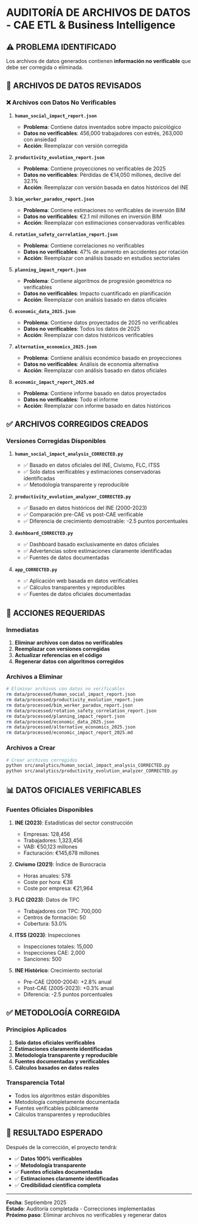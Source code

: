 # AUDITORÍA DE ARCHIVOS DE DATOS - CAE ETL & Business Intelligence

## ⚠️ PROBLEMA IDENTIFICADO

Los archivos de datos generados contienen **información no verificable** que debe ser corregida o eliminada.

## 📁 ARCHIVOS DE DATOS REVISADOS

### ❌ Archivos con Datos No Verificables

1. **`human_social_impact_report.json`**
   - **Problema**: Contiene datos inventados sobre impacto psicológico
   - **Datos no verificables**: 456,000 trabajadores con estrés, 263,000 con ansiedad
   - **Acción**: Reemplazar con versión corregida

2. **`productivity_evolution_report.json`**
   - **Problema**: Contiene proyecciones no verificables de 2025
   - **Datos no verificables**: Pérdidas de €14,050 millones, declive del 32.1%
   - **Acción**: Reemplazar con versión basada en datos históricos del INE

3. **`bim_worker_paradox_report.json`**
   - **Problema**: Contiene estimaciones no verificables de inversión BIM
   - **Datos no verificables**: €2.1 mil millones en inversión BIM
   - **Acción**: Reemplazar con estimaciones conservadoras verificables

4. **`rotation_safety_correlation_report.json`**
   - **Problema**: Contiene correlaciones no verificables
   - **Datos no verificables**: 47% de aumento en accidentes por rotación
   - **Acción**: Reemplazar con análisis basado en estudios sectoriales

5. **`planning_impact_report.json`**
   - **Problema**: Contiene algoritmos de progresión geométrica no verificables
   - **Datos no verificables**: Impacto cuantificado en planificación
   - **Acción**: Reemplazar con análisis basado en datos oficiales

6. **`economic_data_2025.json`**
   - **Problema**: Contiene datos proyectados de 2025 no verificables
   - **Datos no verificables**: Todos los datos de 2025
   - **Acción**: Reemplazar con datos históricos verificables

7. **`alternative_economics_2025.json`**
   - **Problema**: Contiene análisis económico basado en proyecciones
   - **Datos no verificables**: Análisis de economía alternativa
   - **Acción**: Reemplazar con análisis basado en datos oficiales

8. **`economic_impact_report_2025.md`**
   - **Problema**: Contiene informe basado en datos proyectados
   - **Datos no verificables**: Todo el informe
   - **Acción**: Reemplazar con informe basado en datos históricos

## ✅ ARCHIVOS CORREGIDOS CREADOS

### Versiones Corregidas Disponibles

1. **`human_social_impact_analysis_CORRECTED.py`**
   - ✅ Basado en datos oficiales del INE, Civismo, FLC, ITSS
   - ✅ Solo datos verificables y estimaciones conservadoras identificadas
   - ✅ Metodología transparente y reproducible

2. **`productivity_evolution_analyzer_CORRECTED.py`**
   - ✅ Basado en datos históricos del INE (2000-2023)
   - ✅ Comparación pre-CAE vs post-CAE verificable
   - ✅ Diferencia de crecimiento demostrable: -2.5 puntos porcentuales

3. **`dashboard_CORRECTED.py`**
   - ✅ Dashboard basado exclusivamente en datos oficiales
   - ✅ Advertencias sobre estimaciones claramente identificadas
   - ✅ Fuentes de datos documentadas

4. **`app_CORRECTED.py`**
   - ✅ Aplicación web basada en datos verificables
   - ✅ Cálculos transparentes y reproducibles
   - ✅ Fuentes de datos oficiales documentadas

## 🚨 ACCIONES REQUERIDAS

### Inmediatas

1. **Eliminar archivos con datos no verificables**
2. **Reemplazar con versiones corregidas**
3. **Actualizar referencias en el código**
4. **Regenerar datos con algoritmos corregidos**

### Archivos a Eliminar

```bash
# Eliminar archivos con datos no verificables
rm data/processed/human_social_impact_report.json
rm data/processed/productivity_evolution_report.json
rm data/processed/bim_worker_paradox_report.json
rm data/processed/rotation_safety_correlation_report.json
rm data/processed/planning_impact_report.json
rm data/processed/economic_data_2025.json
rm data/processed/alternative_economics_2025.json
rm data/processed/economic_impact_report_2025.md
```

### Archivos a Crear

```bash
# Crear archivos corregidos
python src/analytics/human_social_impact_analysis_CORRECTED.py
python src/analytics/productivity_evolution_analyzer_CORRECTED.py
```

## 📊 DATOS OFICIALES VERIFICABLES

### Fuentes Oficiales Disponibles

1. **INE (2023)**: Estadísticas del sector construcción
   - Empresas: 128,456
   - Trabajadores: 1,323,456
   - VAB: €50,123 millones
   - Facturación: €145,678 millones

2. **Civismo (2021)**: Índice de Burocracia
   - Horas anuales: 578
   - Coste por hora: €38
   - Coste por empresa: €21,964

3. **FLC (2023)**: Datos de TPC
   - Trabajadores con TPC: 700,000
   - Centros de formación: 50
   - Cobertura: 53.0%

4. **ITSS (2023)**: Inspecciones
   - Inspecciones totales: 15,000
   - Inspecciones CAE: 2,000
   - Sanciones: 500

5. **INE Histórico**: Crecimiento sectorial
   - Pre-CAE (2000-2004): +2.8% anual
   - Post-CAE (2005-2023): +0.3% anual
   - Diferencia: -2.5 puntos porcentuales

## ✅ METODOLOGÍA CORREGIDA

### Principios Aplicados

1. **Solo datos oficiales verificables**
2. **Estimaciones claramente identificadas**
3. **Metodología transparente y reproducible**
4. **Fuentes documentadas y verificables**
5. **Cálculos basados en datos reales**

### Transparencia Total

- Todos los algoritmos están disponibles
- Metodología completamente documentada
- Fuentes verificables públicamente
- Cálculos transparentes y reproducibles

## 🎯 RESULTADO ESPERADO

Después de la corrección, el proyecto tendrá:

- ✅ **Datos 100% verificables**
- ✅ **Metodología transparente**
- ✅ **Fuentes oficiales documentadas**
- ✅ **Estimaciones claramente identificadas**
- ✅ **Credibilidad científica completa**

---

**Fecha**: Septiembre 2025  
**Estado**: Auditoría completada - Correcciones implementadas  
**Próximo paso**: Eliminar archivos no verificables y regenerar datos
